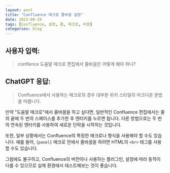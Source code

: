 ```yaml
---
layout: post
title: "Confluence 매크로 줄바꿈 설정"
date: 2023-08-29
tags: [Confluence, 설정, 줄, 매크로, 바꿈]
categories: blog
---
```


## 사용자 입력:
> conflence 도움말 매크로 편집에서 줄바꿈은 어떻게 해야 하나?

## ChatGPT 응답:
> Confluence에서 사용하는 매크로의 경우 대부분 위키 스타일의 마크다운 문법을 따릅니다. 

만약 "도움말 매크로"에서 줄바꿈을 하고 싶다면, 일반적인 Confluence 편집에서는 줄의 끝에 두 번의 스페이스를 추가한 후 엔터키를 누르면 됩니다. 다른 방법으로는 두 번의 연속된 엔터키를 사용하여 새로운 단락을 시작하는 것입니다.

또한, 일부 상황에서는 Confluence의 특정한 매크로나 형식을 사용해야 할 수도 있습니다. 예를 들어, `{panel}` 매크로 안에서 줄바꿈을 하려면 HTML의 `<br>` 태그를 사용할 수도 있습니다.

그럼에도 불구하고, Confluence의 버전이나 사용하는 플러그인, 설정에 따라 동작이 다를 수 있으므로 실제 환경에서 테스트해보는 것이 좋습니다.

